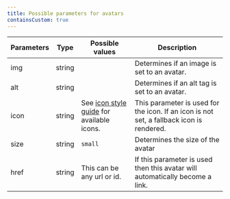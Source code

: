 ```yaml
---
title: Possible parameters for avatars
containsCustom: true
---
```


<table class="c-table">
    <thead>
        <tr>
            <th>Parameters</th>
            <th>Type</th>
            <th>Possible values</th>
            <th>Description</th>
        </tr>
    </thead>
    <tbody>
        <tr>
            <td>img</td>
            <td>string</td>
            <td></td>
            <td>Determines if an image is set to an avatar.</td>
        </tr>
        <tr>
            <td>alt</td>
            <td>string</td>
            <td></td>
            <td>Determines if an alt tag is set to an avatar.</td>
        </tr>
        <tr>
            <td>icon</td>
            <td>string</td>
            <td>See <a href="/components/aov-icons.html">icon style guide</a> for available icons.</td>
            <td>This parameter is used for the icon. If an icon is not set, a fallback icon is rendered.</td>
        </tr>
        <tr>
            <td>size</td>
            <td>string</td>
            <td><code>small</code></td>
            <td>Determines the size of the avatar</td>
        </tr>
        <tr>
            <td>href</td>
            <td>string</td>
            <td>This can be any url or id.</td>
            <td>If this parameter is used then this avatar will automatically become a link.</td>
        </tr>
    </tbody>
</table>
